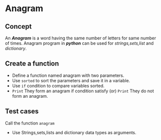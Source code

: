 # Anagram
## Concept
An _**Anagram**_ is a word having the same number of letters for same number of times.
Anagram program in _**python**_ can be used for _strings,sets,list_ and _dictionary_.
## Create a function
 - Define a function named anagram with two parameters.
 - Use `sorted` to sort the parameters and save it in a variable.
 - Use `if` condition to compare variables sorted.
 - `Print` They form an anagram if condition satisfy (or) `Print` They do not form an anagram.
 ## Test cases
 Call the function `anagram`
 - Use Strings,sets,lists and dictionary data types as arguments.

